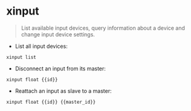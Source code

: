 # xinput

> List available input devices, query information about a device and change input device settings.

- List all input devices:

`xinput list`

- Disconnect an input from its master:

`xinput float {{id}}`

- Reattach an input as slave to a master:

`xinput float {{id}} {{master_id}}`
